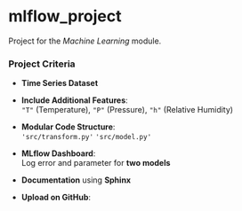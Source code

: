 # mlflow_project

Project for the *Machine Learning* module.

### Project Criteria

- **Time Series Dataset**

- **Include Additional Features**:  
  `"T"` (Temperature), `"P"` (Pressure), `"h"` (Relative Humidity)

- **Modular Code Structure**:  
  `'src/transform.py'`
  `'src/model.py'`

- **MLflow Dashboard**:  
  Log error and parameter for **two models**

- **Documentation** using **Sphinx**

- **Upload on GitHub**:




